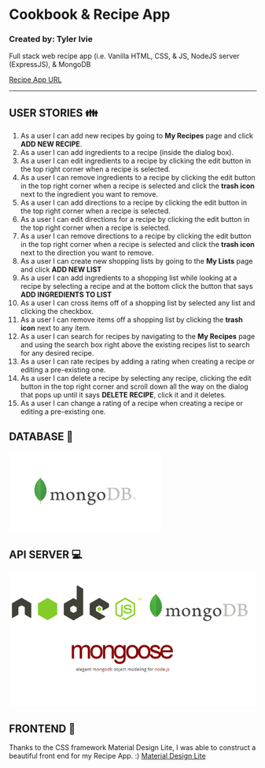 # Cookbook & Recipe App
### Created by: Tyler Ivie
Full stack web recipe app (i.e. Vanilla HTML, CSS, &amp; JS, NodeJS server (ExpressJS), &amp; MongoDB

[Recipe App URL](https://getmdl.io/)

----------------------------------------------------------

## USER STORIES :family:
1. As a user I can add new recipes by going to **My Recipes** page and click **ADD NEW RECIPE**. 
2. As a user I can add ingredients to a recipe (inside the dialog box).
3. As a user I can edit ingredients to a recipe by clicking the edit button in the top right corner when a recipe is selected.
4. As a user I can remove ingredients to a recipe by clicking the edit button in the top right corner when a recipe is selected and click the **trash icon**
next to the ingredient you want to remove.
5. As a user I can add directions to a recipe by clicking the edit button in the top right corner when a recipe is selected.
6. As a user I can edit directions for a recipe by clicking the edit button in the top right corner when a recipe is selected.
7. As a user I can remove directions to a recipe by clicking the edit button in the top right corner when a recipe is selected and click the **trash icon**
next to the direction you want to remove.
8. As a user I can create new shopping lists by going to the **My Lists** page and click **ADD NEW LIST**
9. As a user I can add ingredients to a shopping list while looking at a
recipe by selecting a recipe and at the bottom click the button that says **ADD INGREDIENTS TO LIST**
10. As a user I can cross items off of a shopping list by selected any list and clicking the checkbox.
11. As a user I can remove items off a shopping list by clicking the **trash icon** next to any item.
12. As a user I can search for recipes by navigating to the **My Recipes** page and using the search box right above the existing
recipes list to search for any desired recipe.
13. As a user I can rate recipes by adding a rating when creating a recipe or editing a pre-existing one.
14. As a user I can delete a recipe by selecting any recipe, clicking the edit button in the top right corner and scroll
down all the way on the dialog that pops up until it says **DELETE RECIPE**, click it and it deletes.
15. As a user I can change a rating of a recipe when creating a recipe or editing a pre-existing one.

## DATABASE :green_book:
![Mongo DB](/public/images/mongo.png)

## API SERVER :computer:
![Mongo DB](/public/images/node.png)

## FRONTEND :sunrise_over_mountains:
Thanks to the CSS framework Material Design Lite, I was able to construct a beautiful front end for my Recipe App. :)
[Material Design Lite](https://getmdl.io/)
